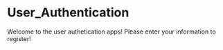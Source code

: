 # User_Authentication
Welcome to the user authetication apps!
Please enter your information to register!
